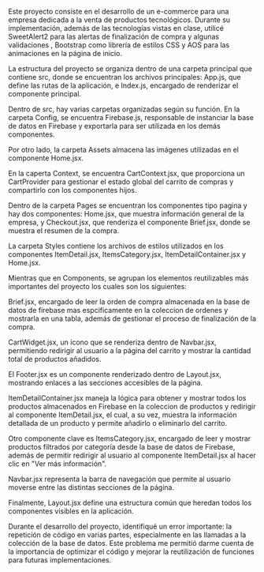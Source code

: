 Este proyecto consiste en el desarrollo de un e-commerce para una empresa dedicada a la venta de productos tecnológicos. Durante su implementación, además de las tecnologías vistas en clase, utilicé SweetAlert2 para las alertas de finalización de compra y algunas validaciones , Bootstrap como librería de estilos CSS y AOS para las animaciones en la página de inicio.

La estructura del proyecto se organiza dentro de una carpeta principal que contiene src, donde se encuentran los archivos principales: App.js, que define las rutas de la aplicación, e Index.js, encargado de renderizar el componente principal.

Dentro de src, hay varias carpetas organizadas según su función. En la carpeta Config, se encuentra Firebase.js, responsable de instanciar la base de datos en Firebase y exportarla para ser utilizada en los demás componentes. 

Por otro lado, la carpeta Assets almacena las imágenes utilizadas en el componente Home.jsx.

En la caperta Context, se encuentra CartContext.jsx, que proporciona un CartProvider para gestionar el estado global del carrito de compras y compartirlo con los componentes hijos. 

Dentro de la carpeta Pages se encuentran los componentes tipo pagina y  hay dos componentes: Home.jsx, que muestra información general de la empresa, y Checkout.jsx, que renderiza el componente Brief.jsx, donde se muestra el resumen de la compra.

La carpeta Styles contiene los archivos de estilos utilizados en los componentes ItemDetail.jsx, ItemsCategory.jsx, ItemDetailContainer.jsx y Home.jsx. 

Mientras que en Components, se agrupan los elementos reutilizables más importantes del proyecto los cuales son los siguientes:

Brief.jsx, encargado de leer la orden de compra almacenada en la base de datos de firebase mas espcificamente en la coleccion de ordenes y mostrarla en una tabla, además de gestionar el proceso de finalización de la compra.

CartWidget.jsx, un ícono que se renderiza dentro de Navbar.jsx, permitiendo redirigir al usuario a la página del carrito y mostrar la cantidad total de productos añadidos.

El Footer.jsx es un componente renderizado dentro de Layout.jsx, mostrando enlaces a las secciones accesibles de la página. 

ItemDetailContainer.jsx maneja la lógica para obtener y mostrar todos los productos almacenados en Firebase en la coleccion de productos  y redirigir al componente ItemDetail.jsx, el cual, a su vez, muestra la información detallada de un producto y permite añadirlo o eliminarlo del carrito.

Otro componente clave es ItemsCategory.jsx, encargado de leer y mostrar productos filtrados por categoría desde la base de datos de Firebase, además de permitir redirigir al usuario al componente ItemDetail.jsx al hacer clic en "Ver más información".

Navbar.jsx representa la barra de navegación que permite al usuario moverse entre las distintas secciones de la página. 

Finalmente, Layout.jsx define una estructura común que heredan todos los componentes visibles en la aplicación.

Durante el desarrollo del proyecto, identifiqué un error importante: la repetición de código en varias partes, especialmente en las llamadas a la colección de la base de datos. Este problema me permitió darme cuenta de la importancia de optimizar el código y mejorar la reutilización de funciones para futuras implementaciones.
